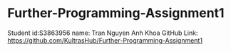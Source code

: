 # Further-Programming-Assignment1
Student
id:S3863956
name: Tran Nguyen Anh Khoa
GitHub Link: https://github.com/KultrasHub/Further-Programming-Assignment1
